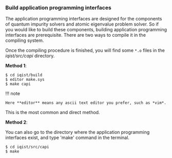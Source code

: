 ### Build application programming interfaces

The application programming interfaces are designed for the components of quantum impurity solvers and atomic eigenvalue problem solver. So if you would like to build these components, building application programming interfaces are prerequisite. There are two ways to compile it in the compiling system.

Once the compiling procedure is finished, you will find some `*.o` files in the *iqist/src/capi* directory.

**Method 1**:

```
$ cd iqist/build
$ editor make.sys
$ make capi
```

!!! note 

    Here **editor** means any ascii text editor you prefer, such as *vim*.

This is the most common and direct method.

**Method 2**:

You can also go to the directory where the application programming interfaces exist, and type 'make' command in the terminal.

```
$ cd iqist/src/capi
$ make
```
